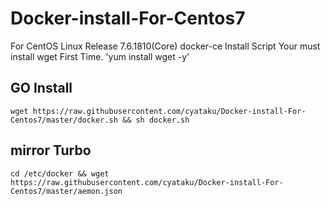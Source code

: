 # Docker-install-For-Centos7
For CentOS Linux Release 7.6.1810(Core) docker-ce Install Script
Your must install wget First Time.
'yum install wget -y'
## GO Install 
`wget https://raw.githubusercontent.com/cyataku/Docker-install-For-Centos7/master/docker.sh && sh docker.sh`

## mirror Turbo
`cd /etc/docker && wget https://raw.githubusercontent.com/cyataku/Docker-install-For-Centos7/master/aemon.json`
